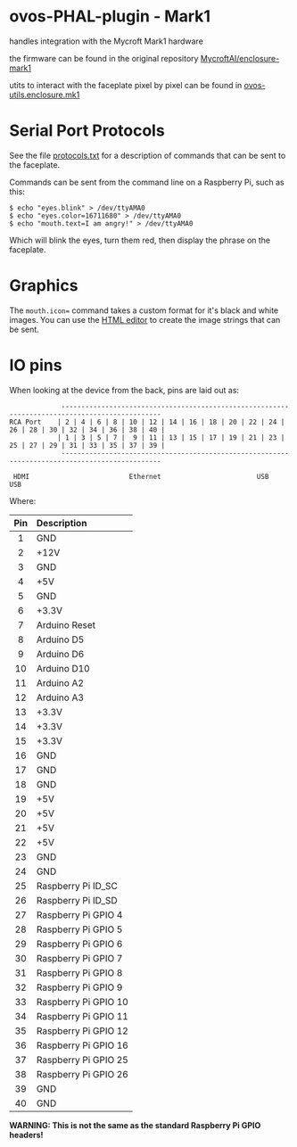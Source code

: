 # ovos-PHAL-plugin - Mark1

handles integration with the Mycroft Mark1 hardware

the firmware can be found in the original repository [MycroftAI/enclosure-mark1](https://github.com/MycroftAI/enclosure-mark1)

utits to interact with the faceplate pixel by pixel can be found in [ovos-utils.enclosure.mk1](https://github.com/OpenVoiceOS/ovos-utils/tree/dev/ovos_utils/enclosure/mark1) 

# Serial Port Protocols

See the file [protocols.txt](./protocols.txt) for a description of commands that can be sent to the faceplate.

Commands can be sent from the command line on a Raspberry Pi, such as this:
```
$ echo "eyes.blink" > /dev/ttyAMA0
$ echo "eyes.color=16711680" > /dev/ttyAMA0
$ echo "mouth.text=I am angry!" > /dev/ttyAMA0
```
Which will blink the eyes, turn them red, then display the phrase on the faceplate.


# Graphics
The `mouth.icon=` command takes a custom format for it's black and white images.  You can use the [HTML editor](http://htmlpreview.github.io/?https://raw.githubusercontent.com/MycroftAI/enclosure-mark1/master/editor.html) to create the image strings that can be sent. 

# IO pins
When looking at the device from the back, pins are laid out as:

```
             -----------------------------------------------------------------------------------------------
RCA Port    | 2 | 4 | 6 | 8 | 10 | 12 | 14 | 16 | 18 | 20 | 22 | 24 | 26 | 28 | 30 | 32 | 34 | 36 | 38 | 40 |
            | 1 | 3 | 5 | 7 |  9 | 11 | 13 | 15 | 17 | 19 | 21 | 23 | 25 | 27 | 29 | 31 | 33 | 35 | 37 | 39 |
             -----------------------------------------------------------------------------------------------

 HDMI                         Ethernet                        USB     USB
```

Where:

| Pin| Description          |
|:--:|:---------------------|
| 1  | GND                  |
| 2  | +12V                 |
| 3  | GND                  |
| 4  | +5V                  |
| 5  | GND                  |
| 6  | +3.3V                |
| 7  | Arduino Reset        |
| 8  | Arduino D5           |
| 9  | Arduino D6           |
| 10 | Arduino D10          |
| 11 | Arduino A2           |
| 12 | Arduino A3           |
| 13 | +3.3V                |
| 14 | +3.3V                |
| 15 | +3.3V                |
| 16 | GND                  |
| 17 | GND                  |
| 18 | GND                  |
| 19 | +5V                  |
| 20 | +5V                  |
| 21 | +5V                  |
| 22 | +5V                  |
| 23 | GND                  |
| 24 | GND                  |
| 25 | Raspberry Pi ID_SC   |
| 26 | Raspberry Pi ID_SD   |
| 27 | Raspberry Pi GPIO 4  |
| 28 | Raspberry Pi GPIO 5  |
| 29 | Raspberry Pi GPIO 6  |
| 30 | Raspberry Pi GPIO 7  |
| 31 | Raspberry Pi GPIO 8  |
| 32 | Raspberry Pi GPIO 9  |
| 33 | Raspberry Pi GPIO 10 |
| 34 | Raspberry Pi GPIO 11 |
| 35 | Raspberry Pi GPIO 12 |
| 36 | Raspberry Pi GPIO 16 |
| 37 | Raspberry Pi GPIO 25 |
| 38 | Raspberry Pi GPIO 26 |
| 39 | GND                  |
| 40 | GND                  |

**WARNING: This is not the same as the standard Raspberry Pi GPIO headers!**

